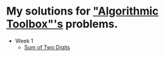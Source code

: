 # My solutions for ["Algorithmic Toolbox"'s](https://www.coursera.org/learn/algorithmic-toolbox/home/welcome) problems.

* Week 1
  - [Sum of Two Digits](https://github.com/valery-iv/algo-toolbox/tree/master/scr/W1/Sum%20of%20Two%20Digits)
